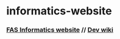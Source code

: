 # informatics-website
### [FAS Informatics website](https://informatics.fas.harvard.edu/) // [Dev wiki](https://github.com/harvardinformatics/informatics-website/wiki)
